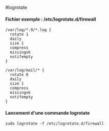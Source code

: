 #logrotate

#### Fichier exemple : /etc/logrotate.d/firewall
```
/var/log/*.9/*.log {
  rotate 1
  daily
  size 1
  compress
  missingok
  notifempty
}
```

```
/var/log/mail/* {
  rotate 0
  daily
  size 1
  compress
  missingok
  notifempty
}
```

#### Lancement d'une commande logrotate
```
sudo logrotate -f /etc/logrotate.d/firewall
```
